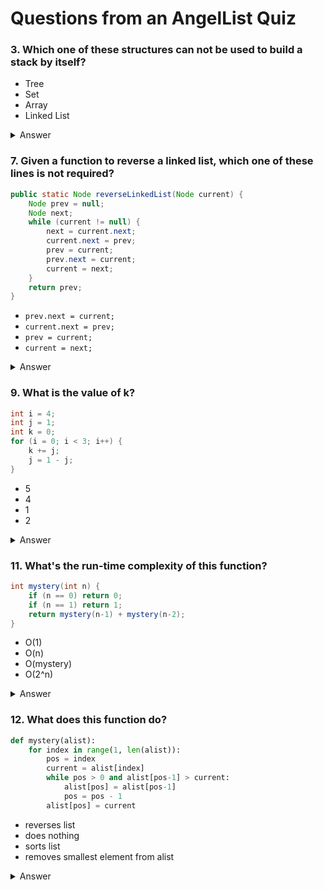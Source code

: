 # Questions from an AngelList Quiz


### 3. Which one of these structures can not be used to build a stack by itself?
- Tree
- Set
- Array
- Linked List


<details><summary>Answer</summary>
<p>
Set
</p>
</details>

### 7. Given a function to reverse a linked list, which one of these lines is not required?

``` java
public static Node reverseLinkedList(Node current) {
    Node prev = null;
    Node next;
    while (current != null) {
        next = current.next;
        current.next = prev;
        prev = current;
        prev.next = current;
        current = next;
    }
    return prev;
}
```
* `prev.next = current;`
* `current.next = prev;`
* `prev = current;`
* `current = next;`


<details><summary>Answer</summary><p>

```
prev.next = current
```

</p></details>


### 9. What is the value of k?

``` java
int i = 4;
int j = 1;
int k = 0;
for (i = 0; i < 3; i++) {
    k += j;
    j = 1 - j;
}
```
* 5
* 4
* 1
* 2


<details><summary>Answer</summary><p>

```
2
```

</p></details>

### 11. What's the run-time complexity of this function?

``` java
int mystery(int n) {
    if (n == 0) return 0;
    if (n == 1) return 1;
    return mystery(n-1) + mystery(n-2);
}
```

* O(1)
* O(n)
* O(mystery)
* O(2^n)


<details><summary>Answer</summary><p>

```
O(2^n)
```

[Time complexity of recursive Fibonacci program](https://www.geeksforgeeks.org/time-complexity-recursive-fibonacci-program/)
</p></details>

### 12. What does this function do?

``` python
def mystery(alist):
    for index in range(1, len(alist)):
        pos = index
        current = alist[index]
        while pos > 0 and alist[pos-1] > current:
            alist[pos] = alist[pos-1]
            pos = pos - 1
        alist[pos] = current
```

* reverses list
* does nothing
* sorts list
* removes smallest element from alist


<details><summary>Answer</summary><p>

```
sorts list
```

</p></details>



